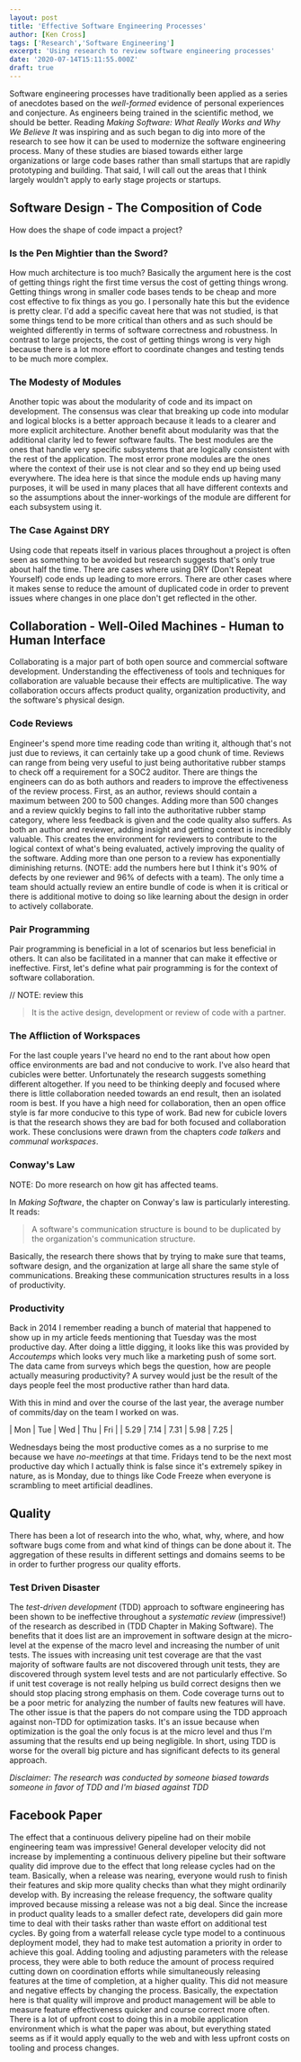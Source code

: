 ```yaml
---
layout: post
title: 'Effective Software Engineering Processes'
author: [Ken Cross]
tags: ['Research','Software Engineering']
excerpt: 'Using research to review software engineering processes'
date: '2020-07-14T15:11:55.000Z'
draft: true
---
```

Software engineering processes have traditionally been applied as a series of anecdotes based on the _well-formed_ evidence of personal experiences and conjecture.
As engineers being trained in the scientific method, we should be better.
Reading _Making Software: What Really Works and Why We Believe It_ was inspiring and as such began to dig into more of the research to see how it can be used to modernize the software engineering process.
Many of these studies are biased towards either large organizations or large code bases rather than small startups that are rapidly prototyping and building.
That said, I will call out the areas that I think largely wouldn't apply to early stage projects or startups.

## Software Design - The Composition of Code

How does the shape of code impact a project?

### Is the Pen Mightier than the Sword?

How much architecture is too much?
Basically the argument here is the cost of getting things right the first time versus the cost of getting things wrong.
Getting things wrong in smaller code bases tends to be cheap and more cost effective to fix things as you go.
I personally hate this but the evidence is pretty clear.
I'd add a specific caveat here that was not studied, is that some things tend to be more critical than others and as such should be weighted differently in terms of software correctness and robustness.
In contrast to large projects, the cost of getting things wrong is very high because there is a lot more effort to coordinate changes and testing tends to be much more complex.

### The Modesty of Modules

Another topic was about the modularity of code and its impact on development.
The consensus was clear that breaking up code into modular and logical blocks is a better approach because it leads to a clearer and more explicit architecture.
Another benefit about modularity was that the additional clarity led to fewer software faults.
The best modules are the ones that handle very specific subsystems that are logically consistent with the rest of the application.
The most error prone modules are the ones where the context of their use is not clear and so they end up being used everywhere.
The idea here is that since the module ends up having many purposes, it will be used in many places that all have different contexts and so the assumptions about the inner-workings of the module are different for each subsystem using it.

### The Case Against DRY

Using code that repeats itself in various places throughout a project is often seen as something to be avoided but research suggests that's only true about half the time.
There are cases where using DRY (Don't Repeat Yourself) code ends up leading to more errors.
There are other cases where it makes sense to reduce the amount of duplicated code in order to prevent issues where changes in one place don't get reflected in the other.


## Collaboration - Well-Oiled Machines - Human to Human Interface

Collaborating is a major part of both open source and commercial software development.
Understanding the effectiveness of tools and techniques for collaboration are valuable because their effects are multiplicative.
The way collaboration occurs affects product quality, organization productivity, and the software's physical design.

### Code Reviews

Engineer's spend more time reading code than writing it, although that's not just due to reviews, it can certainly take up a good chunk of time.
Reviews can range from being very useful to just being authoritative rubber stamps to check off a requirement for a SOC2 auditor.
There are things the engineers can do as both authors and readers to improve the effectiveness of the review process.
First, as an author, reviews should contain a maximum between 200 to 500 changes.
Adding more than 500 changes and a review quickly begins to fall into the authoritative rubber stamp category, where less feedback is given and the code quality also suffers.
As both an author and reviewer, adding insight and getting context is incredibly valuable.
This creates the environment for reviewers to contribute to the logical context of what's being evaluated, actively improving the quality of the software.
Adding more than one person to a review has exponentially diminishing returns. (NOTE: add the numbers here but I think it's 90% of defects by one reviewer and 96% of defects with a team).
The only time a team should actually review an entire bundle of code is when it is critical or there is additional motive to doing so like learning about the design in order to actively collaborate.

### Pair Programming

Pair programming is beneficial in a lot of scenarios but less beneficial in others.
It can also be facilitated in a manner that can make it effective or ineffective.
First, let's define what pair programming is for the context of software collaboration.

// NOTE: review this
> It is the active design, development or review of code with a partner.

### The Affliction of Workspaces

For the last couple years I've heard no end to the rant about how open office environments are bad and not conducive to work.
I've also heard that cubicles were better.
Unfortunately the research suggests something different altogether.
If you need to be thinking deeply and focused where there is little collaboration needed towards an end result, then an isolated room is best.
If you have a high need for collaboration, then an open office style is far more conducive to this type of work.
Bad new for cubicle lovers is that the research shows they are bad for both focused and collaboration work.
These conclusions were drawn from the chapters _code talkers_ and _communal workspaces_.

### Conway's Law

NOTE: Do more research on how git has affected teams.

In _Making Software_, the chapter on Conway's law is particularly interesting.
It reads:

> A software's communication structure is bound to be duplicated by the organization's communication structure.

Basically, the research there shows that by trying to make sure that teams, software design, and the organization at large all share the same style of communications.
Breaking these communication structures results in a loss of productivity.

### Productivity

Back in 2014 I remember reading a bunch of material that happened to show up in my article feeds mentioning that Tuesday was the most productive day.
After doing a little digging, it looks like this was provided by _Accoutemps_ which looks very much like a marketing push of some sort.
The data came from surveys which begs the question, how are people actually measuring productivity?
A survey would just be the result of the days people feel the most productive rather than hard data.

With this in mind and over the course of the last year, the average number of commits/day on the team I worked on was.

| Mon  | Tue  | Wed  | Thu  | Fri  |
| 5.29 | 7.14 | 7.31 | 5.98 | 7.25 |

Wednesdays being the most productive comes as a no surprise to me because we have _no-meetings_ at that time.
Fridays tend to be the next most productive day which I actually think is false since it's extremely spikey in nature, as is Monday, due to things like Code Freeze when everyone is scrambling to meet artificial deadlines.

## Quality

There has been a lot of research into the who, what, why, where, and how software bugs come from and what kind of things can be done about it.
The aggregation of these results in different settings and domains seems to be in order to further progress our quality efforts.

### Test Driven Disaster

The _test-driven development_ (TDD) approach to software engineering has been shown to be ineffective throughout a _systematic review_ (impressive!) of the research as described in (TDD Chapter in Making Software).
The benefits that it does list are an improvement in software design at the micro-level at the expense of the macro level and increasing the number of unit tests.
The issues with increasing unit test coverage are that the vast majority of software faults are not discovered through unit tests, they are discovered through system level tests and are not particularly effective.
So if unit test coverage is not really helping us build correct designs then we should stop placing strong emphasis on them.
Code coverage turns out to be a poor metric for analyzing the number of faults new features will have.
The other issue is that the papers do not compare using the TDD approach against non-TDD for optimization tasks.
It's an issue because when optimization is the goal the only focus is at the micro level and thus I'm assuming that the results end up being negligible.
In short, using TDD is worse for the overall big picture and has significant defects to its general approach.

_Disclaimer: The research was conducted by someone biased towards someone in favor of TDD and I'm biased against TDD_

## Facebook Paper

The effect that a continuous delivery pipeline had on their mobile engineering team was impressive!
General developer velocity did not increase by implementing a continuous delivery pipeline but their software quality did improve due to the effect that long release cycles had on the team.
Basically, when a release was nearing, everyone would rush to finish their features and skip more quality checks than what they might ordinarily develop with.
By increasing the release frequency, the software quality improved because missing a release was not a big deal.
Since the increase in product quality leads to a smaller defect rate, developers did gain more time to deal with their tasks rather than waste effort on additional test cycles.
By going from a waterfall release cycle type model to a continuous deployment model, they had to make test automation a priority in order to achieve this goal.
Adding tooling and adjusting parameters with the release process, they were able to both reduce the amount of process required cutting down on coordination efforts while simultaneously releasing features at the time of completion, at a higher quality.
This did not measure and negative effects by changing the process.
Basically, the expectation here is that quality will improve and product management will be able to measure feature effectiveness quicker and course correct more often.
There is a lot of upfront cost to doing this in a mobile application environment which is what the paper was about, but everything stated seems as if it would apply equally to the web and with less upfront costs on tooling and process changes.
